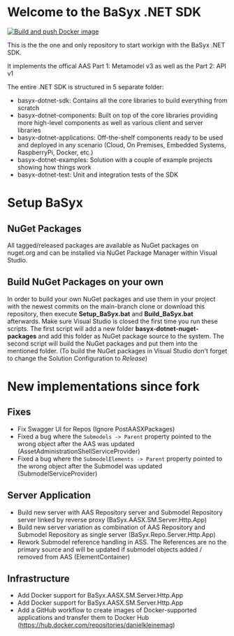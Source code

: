 ﻿# Welcome to the BaSyx .NET SDK

[![Build and push Docker image](https://github.com/fluid40/basyx-dotnet/actions/workflows/aasx-sm-server-docker-image.yml/badge.svg)](https://github.com/fluid40/basyx-dotnet/actions/workflows/aasx-sm-server-docker-image.yml)

This is the the one and only repository to start workign with the BaSyx .NET SDK.

It implements the offical AAS Part 1: Metamodel v3 as well as the Part 2: API v1

The entire .NET SDK is structured in 5 separate folder:
- basyx-dotnet-sdk: Contains all the core libraries to build everything from scratch
- basyx-dotnet-components: Built on top of the core libraries providing more high-level components as well as various client and server libraries
- basyx-dotnet-applications: Off-the-shelf components ready to be used and deployed in any scenario (Cloud, On Premises, Embedded Systems, RaspberryPi, Docker, etc.)
- basyx-dotnet-examples: Solution with a couple of example projects showing how things work
- basyx-dotnet-test: Unit and integration tests of the SDK

# Setup BaSyx

## NuGet Packages
All tagged/released packages are available as NuGet packages on nuget.org and can be installed via NuGet Package Manager within Visual Studio.

## Build NuGet Packages on your own
In order to build your own NuGet packages and use them in your project with the newest commits on the main-branch clone or download this repository, then execute **Setup_BaSyx.bat** and **Build_BaSyx.bat** afterwards. 
Make sure Visual Studio is closed the first time you run these scripts. The first script will add a new folder **basyx-dotnet-nuget-packages** and add this folder as NuGet package source to the system. The second script will build the NuGet packages and put them into the mentioned folder. (To build the NuGet packages in Visual Studio don't forget to change the Solution Configuration to *Release*)

# New implementations since fork
## Fixes
- Fix Swagger UI for Repos (Ignore PostAASXPackages)
- Fixed a bug where the `Submodels -> Parent` property pointed to the wrong object after the AAS was updated (AssetAdministrationShellServiceProvider)
- Fixed a bug where the `SubmodelElements -> Parent` property pointed to the wrong object after the Submodel was updated (SubmodelServiceProvider)

## Server Application
- Build new server with AAS Repository server and Submodel Repository server linked by reverse proxy (BaSyx.AASX.SM.Server.Http.App)
- Build new server variation as combination of AAS Repository and Submodel Repository as single server (BaSyx.Repo.Server.Http.App)
- Rework Submodel reference handling in ASS. The References are no the primary source and will be updated if submodel objects added / removed from AAS (ElementContainer)

## Infrastructure
- Add Docker support for BaSyx.AASX.SM.Server.Http.App
- Add Docker support for BaSyx.AASX.SM.Server.Http.App
- Add a GitHub workflow to create images of Docker-supported applications and transfer them to Docker Hub (https://hub.docker.com/repositories/danielkleinemag)